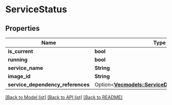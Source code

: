 # ServiceStatus

## Properties

Name | Type | Description | Notes
------------ | ------------- | ------------- | -------------
**is_current** | **bool** |  | 
**running** | **bool** |  | 
**service_name** | **String** |  | 
**image_id** | **String** |  | 
**service_dependency_references** | Option<[**Vec<models::ServiceDependencyReference>**](ServiceDependencyReference.md)> |  | [optional]

[[Back to Model list]](../README.md#documentation-for-models) [[Back to API list]](../README.md#documentation-for-api-endpoints) [[Back to README]](../README.md)


